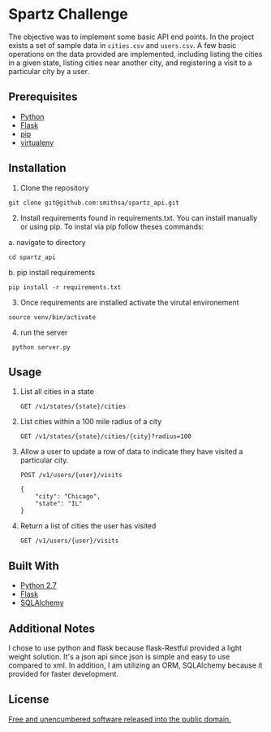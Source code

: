# Spartz Challenge
The objective was to implement some basic API end points. In the project exists a set of sample data in `cities.csv` and `users.csv`. A few basic operations on the data provided are implemented, including listing the cities in a given state, listing cities near another city, and registering a visit to a particular city by a user. 

## Prerequisites
*	[Python](https://www.python.org/)
* 	[Flask](http://flask.pocoo.org/)
*	[pip](https://www.pypa.io/en/latest/)
*	[virtualenv](https://virtualenv.pypa.io/en/stable/)

## Installation

1. Clone the repository
```
git clone git@github.com:smithsa/spartz_api.git
```
2. Install requirements found in requirements.txt. You can install manually or using pip. To instal via pip follow theses commands:

a. navigate to directory
```
cd spartz_api
```

b. pip install requirements

```
pip install -r requirements.txt
```

3. Once requirements are installed activate the virutal environement
```
source venv/bin/activate
```

4. run the server
```
 python server.py
```



## Usage

1. List all cities in a state

	`GET /v1/states/{state}/cities`

2. List cities within a 100 mile radius of a city

	`GET /v1/states/{state}/cities/{city}?radius=100`

3. Allow a user to update a row of data to indicate they have visited a particular city.

	`POST /v1/users/{user}/visits`

	```
	{
		"city": "Chicago",
		"state": "IL"
	}
	```

4. Return a list of cities the user has visited

	`GET /v1/users/{user}/visits`

## Built With
*   [Python 2.7](https://www.python.org/)
*   [Flask](http://flask.pocoo.org/)
*   [SQLAlchemy](https://www.sqlalchemy.org/)

## Additional Notes
I chose to use python and flask because flask-Restful provided a light weight solution.
It's a json api since json is simple and easy to use compared to xml.
In addition, I am utilizing an ORM, SQLAlchemy because it provided for faster development.

## License

[Free and unencumbered software released into the public domain.](http://unlicense.org/UNLICENSE)
